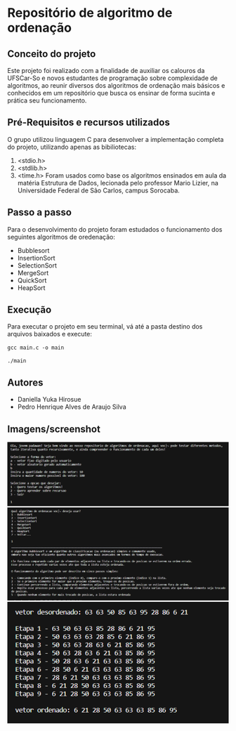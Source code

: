 # Repositório de algoritmo de ordenação
## Conceito do projeto
Este projeto foi realizado com a finalidade de auxiliar os calouros da UFSCar-So e novos estudantes de programação sobre complexidade de algoritmos, ao reunir diversos dos algoritmos de ordenação mais básicos e conhecidos em um repositório que busca os ensinar de forma sucinta e prática seu funcionamento.
## Pré-Requisitos e recursos utilizados
O grupo utilizou linguagem C para desenvolver a implementação completa do projeto, utilizando apenas as bibiliotecas:
1. <stdio.h>
2. <stdlib.h>
3. <time.h>
Foram usados como base os algoritmos ensinados em aula da matéria Estrutura de Dados, lecionada pelo professor Mario Lizier, na Universidade Federal de São Carlos, campus Sorocaba.
## Passo a passo
Para o desenvolvimento do projeto foram estudados o funcionamento dos seguintes algoritmos de oredenação:
* Bubblesort
* InsertionSort
* SelectionSort
* MergeSort
* QuickSort
* HeapSort
## Execução
Para executar o projeto em seu terminal, vá até a pasta destino dos arquivos baixados e execute:
```
gcc main.c -o main
```
```
./main
```
## Autores
* Daniella Yuka Hirosue
* Pedro Henrique Alves de Araujo Silva

## Imagens/screenshot

![Imagem1](screenshots/imagem1.png)
![Imagem2](screenshots/imagem2.png)
![Imagem3](screenshots/imagem3.png)
